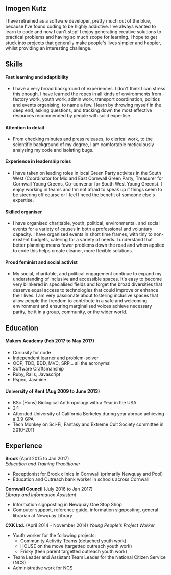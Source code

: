 ## Imogen Kutz

I have retrained as a software developer, pretty much out of the blue, because I've found coding to be highly addictive. I've always wanted to learn to code and now I can't stop! I enjoy generating creative solutions to practical problems and having so much scope for learning. I hope to get stuck into projects that generally make people's lives simpler and happier, whilst providing an interesting challenge.

## Skills

#### Fast learning and adaptibility

* I have a very broad background of experiences. I don't think I can stress this enough. I have learned the ropes in all kinds of environments from factory work, youth work, admin work, transport coordination, politics and events organising, to name a few. I learn by throwing myself in the deep end, asking questions, and tracking down the most effective resources recommended by people with solid expertise.

#### Attention to detail

* From checking minutes and press releases, to clerical work, to the scientific background of my degree, I am comfortable meticulously analysing my code and isolating bugs.

#### Experience in leadership roles

* I have taken on leading roles in local Green Party activites in the South West (Coordinator for Mid and East Cornwall Green Party, Treasurer for Cornwall Young Greens, Co-convenor for South West Young Greens). I enjoy working in teams and I'm not afraid to speak up if things seem to be steering off course or I feel I need the benefit of someone else's expertise.

#### Skilled organiser

* I have organised charitable, youth, political, environmental, and social events for a variety of causes in both a professional and voluntary capacity. I have organised events in short time frames, with tiny to non-existent budgets, catering for a variety of needs. I understand that better planning means fewer problems down the road and when applied to code this helps create cleaner, more flexible solutions.

#### Proud feminist and social activist

* My social, charitable, and political engagement continue to expand my understanding of inclusive and accessible spaces. It's easy to become very blinkered in specialised fields and forget the broad diversities that deserve equal access to technologies that could improve or enhance their lives. I am very passionate about fostering inclusive spaces that allow people the freedom to contribute in a safe and welcoming environment and ensuring marginalised voices achieve necessary parity, be it in a group, community, or the wider world.

## Education

#### Makers Academy (Feb 2017 to May 2017)

- Curiosity for code
- Independent learner and problem-solver
- OOP, TDD, BDD, MVC, SRP... all the acronyms!
- Software Craftsmanship
- Ruby, Rails, Javascript
- Rspec, Jasmine

#### University of Kent (Aug 2009 to June 2013)

- BSc (Hons) Biological Anthropology with a Year in the USA
- 2:1
- Attended University of California Berkeley during year abroad achieving a 3.9 GPA
- Tech Monkey on Sci-Fi, Fantasy and Extreme Cult Society committee in 2010-2011

## Experience

**Brook** (April 2015 to Jan 2017)    
*Education and Training Practitioner*
- Receptionist for Brook clinics in Cornwall (primarily Newquay and Pool)
- Education and Outreach bank worker in schools across Cornwall

**Cornwall Council** (July 2016 to Jan 2017)    
*Library and Information Assistant*
- Information signposting in Newquay One Stop Shop
- Computer support, reference guide, information signposting, general librarian at Newquay Library

**CXK Ltd.** (April 2014 - November 2014)
*Young People's Project Worker*
- Youth worker for the following projects:
  * Community Activity Teams (detached youth work)
  * HOUSE on the move (targetted outreach youth work)
  * Frisky (teen parent targetted outreach youth work)
- Team Leader and Assistant Team Leader for the National Citizen Service (NCS)
- Administrative work for NCS
